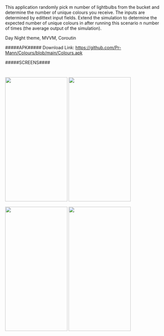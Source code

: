 This application randomly pick m number of lightbulbs from the bucket and determine the number of unique colours you receive.
The inputs are determined by edittext  input fields.  Extend the simulation to determine the expected number of unique colours 
in after running this scenario n number of times (the average output of the simulation).

Day Night theme, MVVM, Coroutin

#####APK#####
Download Link: https://github.com/Pr-Mann/Colours/blob/main/Colours.apk

#####SCREENS####

#
<img src="https://user-images.githubusercontent.com/66731540/144141321-7fc90455-3680-4f06-ae38-c6c60e905e83.jpg" width="200" height="400" /> <img src="https://user-images.githubusercontent.com/66731540/144141324-f1ae5a3a-b427-4341-9e03-ac1475be3cd3.jpg" width="200" height="400" />

<img src="https://user-images.githubusercontent.com/66731540/144141386-d788966d-a3aa-4df0-9001-3a0071f555ff.jpg" width="200" height="400" /> <img src="https://user-images.githubusercontent.com/66731540/144141325-d1232cb5-8e4f-45cf-aca4-e689de3da447.jpg" width="200" height="400" />


